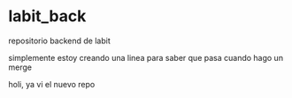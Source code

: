 # labit_back
repositorio backend de labit

simplemente estoy creando una linea para saber que pasa cuando hago un merge

holi, ya vi el nuevo repo
